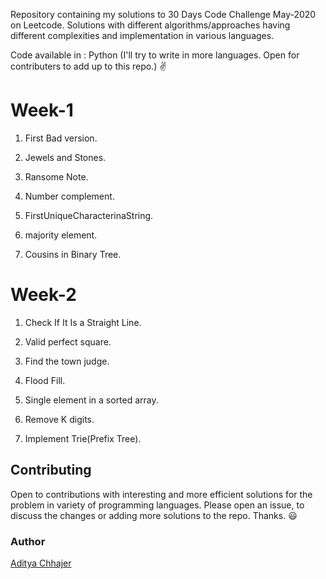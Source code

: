 Repository containing my solutions to 30 Days Code Challenge May-2020 on Leetcode. Solutions with different algorithms/approaches having different complexities and implementation in various languages.

Code available in : Python (I'll try to write in more languages. Open for contributers to add up to this repo.) ✌️

<h1>Week-1</h1>

1. First Bad version.<p>   
2. Jewels and Stones.<p>
3. Ransome Note.<p>
4. Number complement.<p>
5. FirstUniqueCharacterinaString.<p>
6. majority element.<p>
7. Cousins in Binary Tree.

<h1>Week-2</h1>

1. Check If It Is a Straight Line.<p> 
2. Valid perfect square.<p>
3. Find the town judge.<p>
4. Flood Fill.<p>
5. Single element in a sorted array.<p>
6. Remove K digits.<p>
7. Implement Trie(Prefix Tree).


<h2>Contributing</h2>

Open to contributions with interesting and more efficient solutions for the problem in variety of programming languages. Please open an issue, to discuss the changes or adding more solutions to the repo. Thanks. 😃

<h3>Author</h3>

[Aditya Chhajer](https://github.com/adityachhajer)
